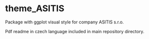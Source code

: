 # theme_ASITIS
Package with ggplot visual style for company ASITIS s.r.o.

Pdf readme in czech language included in main repository directory. 

